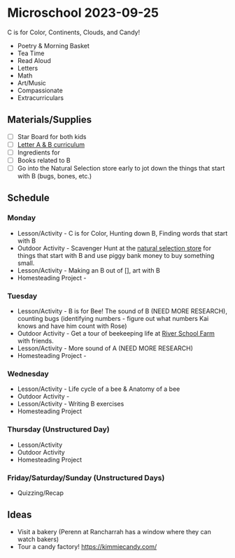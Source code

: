 # Microschool 2023-09-25

C is for Color, Continents, Clouds, and Candy!

* Poetry & Morning Basket
* Tea Time
* Read Aloud
* Letters
* Math
* Art/Music
* Compassionate
* Extracurriculars



## Materials/Supplies

- [ ] Star Board for both kids
- [ ] [Letter A & B curriculum](https://www.stephaniehathawaydesigns.com/shop-1/apple-unit-study-bundle)
- [ ] Ingredients for 
- [ ] Books related to B
- [ ] Go into the Natural Selection store early to jot down the things that start with B (bugs, bones, etc.)

## Schedule

### Monday

* Lesson/Activity - C is for Color, Hunting down B, Finding words that start with B
* Outdoor Activity - Scavenger Hunt at the [natural selection store](https://www.naturalselectionstore.com/) for things that start with B and use piggy bank money to buy something small.
* Lesson/Activity - Making an B out of [], art with B
* Homesteading Project - 

### Tuesday

* Lesson/Activity - B is for Bee! The sound of B (NEED MORE RESEARCH), counting bugs (identifying numbers - figure out what numbers Kai knows and have him count with Rose)
* Outdoor Activity - Get a tour of beekeeping life at [River School Farm](https://www.riverschoolfarm.org/farm-tours/) with friends.
* Lesson/Activity - More sound of A (NEED MORE RESEARCH)
* Homesteading Project - 

### Wednesday

* Lesson/Activity - Life cycle of a bee & Anatomy of a bee
* Outdoor Activity - 
* Lesson/Activity - Writing B exercises
* Homesteading Project

### Thursday (Unstructured Day)

* Lesson/Activity
* Outdoor Activity
* Homesteading Project

### Friday/Saturday/Sunday (Unstructured Days)

* Quizzing/Recap



## Ideas

* Visit a bakery (Perenn at Rancharrah has a window where they can watch bakers)
* Tour a candy factory! https://kimmiecandy.com/